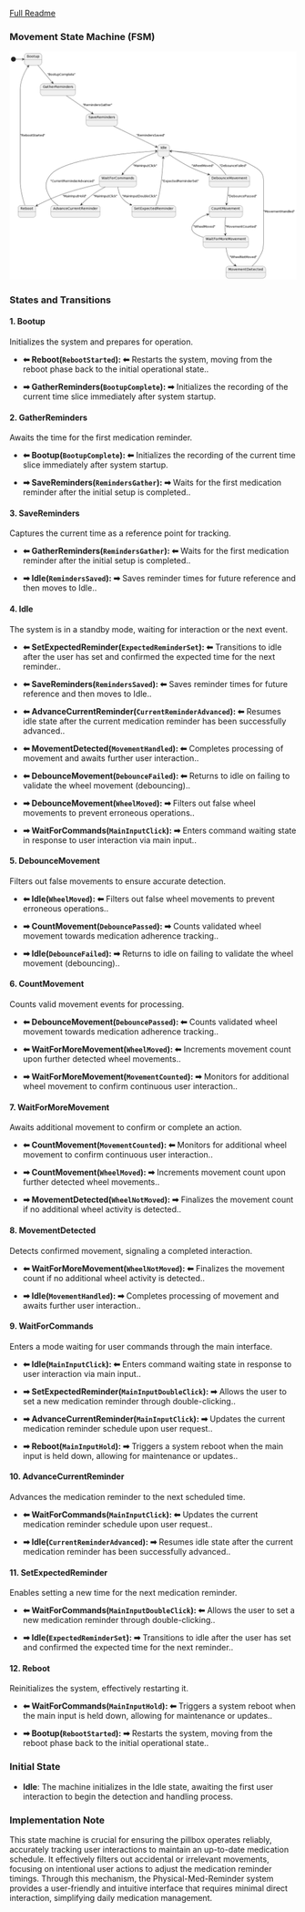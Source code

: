 [Full Readme](README.md)

### Movement State Machine (FSM)

![Diagram](state-machine-planttext.uml.png)

### States and Transitions

#### 1. Bootup
Initializes the system and prepares for operation.  


 - **⬅ Reboot(`RebootStarted`): ⬅** Restarts the system, moving from the reboot phase back to the initial operational state..

 - **➡ GatherReminders(`BootupComplete`): ➡** Initializes the recording of the current time slice immediately after system startup.
#### 2. GatherReminders
Awaits the time for the first medication reminder.  


 - **⬅ Bootup(`BootupComplete`): ⬅** Initializes the recording of the current time slice immediately after system startup.

 - **➡ SaveReminders(`RemindersGather`): ➡** Waits for the first medication reminder after the initial setup is completed..
#### 3. SaveReminders
Captures the current time as a reference point for tracking.  


 - **⬅ GatherReminders(`RemindersGather`): ⬅** Waits for the first medication reminder after the initial setup is completed..

 - **➡ Idle(`RemindersSaved`): ➡** Saves reminder times for future reference and then moves to Idle..
#### 4. Idle
The system is in a standby mode, waiting for interaction or the next event.  


 - **⬅ SetExpectedReminder(`ExpectedReminderSet`): ⬅** Transitions to idle after the user has set and confirmed the expected time for the next reminder..
 - **⬅ SaveReminders(`RemindersSaved`): ⬅** Saves reminder times for future reference and then moves to Idle..
 - **⬅ AdvanceCurrentReminder(`CurrentReminderAdvanced`): ⬅** Resumes idle state after the current medication reminder has been successfully advanced..
 - **⬅ MovementDetected(`MovementHandled`): ⬅** Completes processing of movement and awaits further user interaction..
 - **⬅ DebounceMovement(`DebounceFailed`): ⬅** Returns to idle on failing to validate the wheel movement (debouncing)..

 - **➡ DebounceMovement(`WheelMoved`): ➡** Filters out false wheel movements to prevent erroneous operations..
 - **➡ WaitForCommands(`MainInputClick`): ➡** Enters command waiting state in response to user interaction via main input..
#### 5. DebounceMovement
Filters out false movements to ensure accurate detection.  


 - **⬅ Idle(`WheelMoved`): ⬅** Filters out false wheel movements to prevent erroneous operations..

 - **➡ CountMovement(`DebouncePassed`): ➡** Counts validated wheel movement towards medication adherence tracking..
 - **➡ Idle(`DebounceFailed`): ➡** Returns to idle on failing to validate the wheel movement (debouncing)..
#### 6. CountMovement
Counts valid movement events for processing.  


 - **⬅ DebounceMovement(`DebouncePassed`): ⬅** Counts validated wheel movement towards medication adherence tracking..
 - **⬅ WaitForMoreMovement(`WheelMoved`): ⬅** Increments movement count upon further detected wheel movements..

 - **➡ WaitForMoreMovement(`MovementCounted`): ➡** Monitors for additional wheel movement to confirm continuous user interaction..
#### 7. WaitForMoreMovement
Awaits additional movement to confirm or complete an action.  


 - **⬅ CountMovement(`MovementCounted`): ⬅** Monitors for additional wheel movement to confirm continuous user interaction..

 - **➡ CountMovement(`WheelMoved`): ➡** Increments movement count upon further detected wheel movements..
 - **➡ MovementDetected(`WheelNotMoved`): ➡** Finalizes the movement count if no additional wheel activity is detected..
#### 8. MovementDetected
Detects confirmed movement, signaling a completed interaction.  


 - **⬅ WaitForMoreMovement(`WheelNotMoved`): ⬅** Finalizes the movement count if no additional wheel activity is detected..

 - **➡ Idle(`MovementHandled`): ➡** Completes processing of movement and awaits further user interaction..
#### 9. WaitForCommands
Enters a mode waiting for user commands through the main interface.  


 - **⬅ Idle(`MainInputClick`): ⬅** Enters command waiting state in response to user interaction via main input..

 - **➡ SetExpectedReminder(`MainInputDoubleClick`): ➡** Allows the user to set a new medication reminder through double-clicking..
 - **➡ AdvanceCurrentReminder(`MainInputClick`): ➡** Updates the current medication reminder schedule upon user request..
 - **➡ Reboot(`MainInputHold`): ➡** Triggers a system reboot when the main input is held down, allowing for maintenance or updates..
#### 10. AdvanceCurrentReminder
Advances the medication reminder to the next scheduled time.  


 - **⬅ WaitForCommands(`MainInputClick`): ⬅** Updates the current medication reminder schedule upon user request..

 - **➡ Idle(`CurrentReminderAdvanced`): ➡** Resumes idle state after the current medication reminder has been successfully advanced..
#### 11. SetExpectedReminder
Enables setting a new time for the next medication reminder.  


 - **⬅ WaitForCommands(`MainInputDoubleClick`): ⬅** Allows the user to set a new medication reminder through double-clicking..

 - **➡ Idle(`ExpectedReminderSet`): ➡** Transitions to idle after the user has set and confirmed the expected time for the next reminder..
#### 12. Reboot
Reinitializes the system, effectively restarting it.  


 - **⬅ WaitForCommands(`MainInputHold`): ⬅** Triggers a system reboot when the main input is held down, allowing for maintenance or updates..

 - **➡ Bootup(`RebootStarted`): ➡** Restarts the system, moving from the reboot phase back to the initial operational state..


### Initial State
- **Idle**: The machine initializes in the Idle state, awaiting the first user interaction to begin the detection and handling process.

### Implementation Note
This state machine is crucial for ensuring the pillbox operates reliably, accurately tracking user interactions to maintain an up-to-date medication schedule. It effectively filters out accidental or irrelevant movements, focusing on intentional user actions to adjust the medication reminder timings. Through this mechanism, the Physical-Med-Reminder system provides a user-friendly and intuitive interface that requires minimal direct interaction, simplifying daily medication management.

